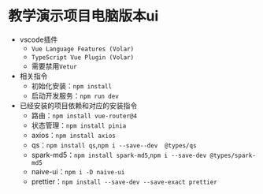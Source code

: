 # 教学演示项目电脑版本ui

- vscode插件
  - `Vue Language Features (Volar)`
  - `TypeScript Vue Plugin (Volar)`
  - 需要禁用`Vetur`
- 相关指令
  - 初始化安装：`npm install`
  - 启动开发服务：`npm run dev`
- 已经安装的项目依赖和对应的安装指令
  - 路由：`npm install vue-router@4`
  - 状态管理：`npm install pinia`
  - axios：`npm install axios`
  - qs：`npm install qs`,`npm i --save--dev  @types/qs`
  - spark-md5：`npm install spark-md5`,`npm i --save-dev @types/spark-md5`
  - naive-ui：`npm i -D naive-ui`
  - prettier：`npm install --save-dev --save-exact prettier`
